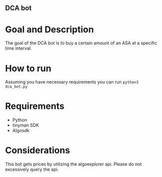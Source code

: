 ## DCA bot

# Goal and Description
The goal of the DCA bot is to buy a certain amount of an ASA at a specific time interval.

# How to run
Assuming you have necessary requirements you can run `python3 dca_bot.py`

# Requirements
- Python
- tinyman SDK
- Algosdk

# Considerations
This bot gets prices by utilizing the algoexplorer api.  Please do not excessively query the api.

